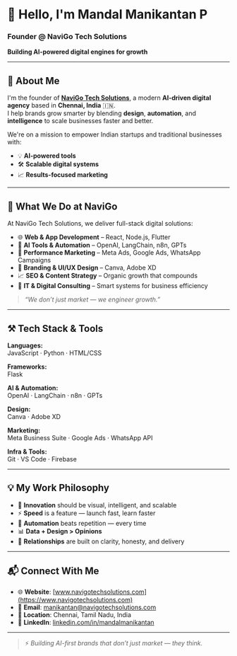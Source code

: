 # 👋 Hello, I'm Mandal Manikantan P  
### Founder @ NaviGo Tech Solutions  
**Building AI-powered digital engines for growth**

---

## 🚀 About Me

I'm the founder of [**NaviGo Tech Solutions**](https://www.navigotechsolutions.com), a modern **AI-driven digital agency** based in **Chennai, India** 🇮🇳.  
I help brands grow smarter by blending **design**, **automation**, and **intelligence** to scale businesses faster and better.

We're on a mission to empower Indian startups and traditional businesses with:

- 💡 **AI-powered tools**
- 🛠️ **Scalable digital systems**
- 📈 **Results-focused marketing**

---

## 🧠 What We Do at NaviGo

At NaviGo Tech Solutions, we deliver full-stack digital solutions:

- 🌐 **Web & App Development** – React, Node.js, Flutter  
- 🤖 **AI Tools & Automation** – OpenAI, LangChain, n8n, GPTs  
- 🚀 **Performance Marketing** – Meta Ads, Google Ads, WhatsApp Campaigns  
- 🎨 **Branding & UI/UX Design** – Canva, Adobe XD  
- 📈 **SEO & Content Strategy** – Organic growth that compounds  
- 🧩 **IT & Digital Consulting** – Smart systems for business efficiency  

> _“We don’t just market — we engineer growth.”_

---

## ⚒️ Tech Stack & Tools

**Languages:**  
JavaScript · Python · HTML/CSS  

**Frameworks:**  
Flask  

**AI & Automation:**  
OpenAI · LangChain · n8n · GPTs  

**Design:**  
Canva · Adobe XD  

**Marketing:**  
Meta Business Suite · Google Ads · WhatsApp API  

**Infra & Tools:**  
Git · VS Code · Firebase  

---

## 💡 My Work Philosophy

- 🧠 **Innovation** should be visual, intelligent, and scalable  
- ⚡ **Speed** is a feature — launch fast, learn faster  
- 🎯 **Automation** beats repetition — every time  
- 📊 **Data + Design > Opinions**  
- 🤝 **Relationships** are built on clarity, honesty, and delivery  

---

## 📬 Connect With Me

- 🌐 **Website**: [www.navigotechsolutions.com](https://www.navigotechsolutions.com)  
- 📧 **Email**: [manikantan@navigotechsolutions.com](mailto:manikantan@navigotechsolutions.com)  
- 📍 **Location**: Chennai, Tamil Nadu, India  
- 🔗 **LinkedIn**: [linkedin.com/in/mandalmanikantan](https://www.linkedin.com/in/mandalmanikantan)  

---

> ⚡ *Building AI-first brands that don’t just market — they think.*
